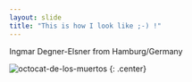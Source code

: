 ```yaml
---
layout: slide
title: "This is how I look like ;-) !"
---
```


Ingmar Degner-Elsner from Hamburg/Germany

![octocat-de-los-muertos](https://octodex.github.com/images/octocat-de-los-muertos.jpg)
{: .center}
